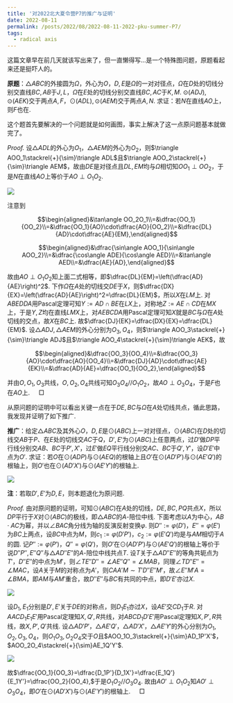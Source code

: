 ```yaml
---
title: '对2022北大夏令营P7的推广与证明'
date: 2022-08-11
permalink: /posts/2022/08/2022-08-11-2022-pku-summer-P7/
tags:
  - radical axis
---
```


这篇文章早在前几天就该写出来了，但一直懒得写...是一个特殊图问题，原题看起来还是挺吓人的。

**原题**：$\triangle ABC$的外接圆为$\Omega$，外心为$O$，$D,E$是$\Omega$的一对对径点，$\Omega$在$D$处的切线分别交直线$BC,AB$于$J,L$，$\Omega$在$E$处的切线分别交直线$BC,AC$于$K,M$. $\odot(ADJ),\odot(AEK)$交于两点$A,F$，$\odot(ADL),\odot(AEM)$交于两点$A,N$. 求证：若$N$在直线$AO$上，则$F$也在.

这个题首先要解决的一个问题就是如何画图，事实上解决了这一点原问题基本就做完了。

*Proof.* 设$\triangle ADL$的外心为$O_1$，$\triangle AEM$的外心为$O_2$，则$\triangle AOO_1\stackrel{+}{\sim}\triangle ADL$且$\triangle AOO_2\stackrel{+}{\sim}\triangle AEM$，故由$DE$是对径点且$DL,EM$均与$\Omega$相切知$OO_1\perp OO_2$，于是$N$在直线$AO$上等价于$AO\perp O_1O_2$. 

<img src="https://llddeddym.github.io/images/2022-08-11(1).png"/>

注意到

$$\begin{aligned}&\tan\angle OO_2O_1\\=&\dfrac{OO_1}{OO_2}\\=&\dfrac{OO_1}{AO}\cdot\dfrac{AO}{OO_2}\\=&\dfrac{DL}{AD}\cdot\dfrac{AE}{EM},\end{aligned}$$

$$\begin{aligned}&\dfrac{\sin\angle AOO_1}{\sin\angle AOO_2}\\=&\dfrac{\cos\angle ADE}{\cos\angle AED}\\=&\tan\angle AED\\=&\dfrac{AE}{AD},\end{aligned}$$

故由$AO\perp O_1O_2$知上面二式相等，即$\dfrac{DL}{EM}=\left(\dfrac{AD}{AE}\right)^2$. 下作$\Omega$在$A$处的切线交$DE$于$X$，则$\dfrac{DX}{EX}=\left(\dfrac{AD}{AE}\right)^2=\dfrac{DL}{EM}$，所以$X$在$LM$上. 对$ABEDDA$用Pascal定理可知$Y:=AD\cap BE$在$LX$上，对称地$Z:=AE\cap CD$在$MX$上，于是$Y,Z$均在直线$LMX$上，对$AEBCDA$用Pascal定理可知$X$就是$BC$与$\Omega$在$A$处切线的交点，故$X$在$BC$上. 故$\dfrac{DJ}{EK}=\dfrac{DX}{EX}=\dfrac{DL}{EM}$. 设$\triangle ADJ,\triangle AEM$的外心分别为$O_3,O_4$，则$\triangle AOO_3\stackrel{+}{\sim}\triangle ADJ$且$\triangle AOO_4\stackrel{+}{\sim}\triangle AEK$，故

$$\begin{aligned}&\dfrac{OO_3}{OO_4}\\=&\dfrac{OO_3}{AO}\cdot\dfrac{AO}{OO_4}\\=&\dfrac{DJ}{AD}\cdot\dfrac{AE}{EK}\\=&\dfrac{AD}{AE}=\dfrac{OO_1}{OO_2},\end{aligned}$$

并由$O,O_1,O_3$共线，$O,O_2,O_4$共线可知$O_3O_4//O_1O_2$，故$AO\perp O_3O_4$，于是$F$也在$AO$上. $\quad\Box$

从原问题的证明中可以看出关键一点在于$DE,BC$与$\Omega$在$A$处切线共点，循此思路，我发现并证明了如下推广.

**推广**：给定$\triangle ABC$及其外心$O$，$D,E$是$\odot(ABC)$上一对对径点，$\odot(ABC)$在$D$处的切线交$AB$于$P$、在$E$处的切线交$AC$于$Q$，$D',E'$为$\odot(ABC)$上任意两点，过$D'$做$DP$平行线分别交$AB$、$BC$于$P',X'$，过$E'$做$EQ$平行线分别交$AC$、$BC$于$Q',Y'$，设$D'E'$中点为$O'$. 求证：若$O$在$\odot(ADP)$与$\odot(AEQ)$的根轴上且$O'$在$\odot(AD'P')$与$\odot(AE'Q')$的根轴上，则$O'$也在$\odot(AD'X')$与$\odot(AE'Y')$的根轴上. 

<img src="https://llddeddym.github.io/images/2022-08-11(2).png"/>

**注**：若取$D',E'$为$D,E$，则本题退化为原问题.

*Proof.* 由对原问题的证明，可知$\odot(ABC)$在$A$处的切线，$DE,BC,PQ$共点$X$，所以$DP$平行于$X$对$\odot(ABC)$的极线，即$\triangle ABC$的$A$-陪位中线. 下面考虑以$A$为中心，$AB\cdot AC$为幂，并以$\angle BAC$角分线为轴的反演反射变换$\varphi$. 则$D'':=\varphi(D')$，$E''=\varphi(E')$为$BC$上两点，设$BC$中点为$M$，则$c_1:=\varphi(D'P')$，$c_2:=\varphi(E'Q')$均是与$AM$相切于$A$的圆. 记$P'':=\varphi(P')$，$Q''=\varphi(Q')$，则$O'$在$\odot(AD'P')$与$\odot(AE'Q')$的根轴上等价于说$D''P'',E''Q''$与$\triangle AD''E''$的$A$-陪位中线共点$T$. 设$T$关于$\triangle AD''E''$的等角共轭点为$T'$，$D''E''$的中点为$M'$，则$\angle TE''D''=\angle AE''Q''=\angle MAB$，同理$\angle TD''E''=\angle MAC$，设$A$关于$M$的对称点为$A'$，则$CAA'M\sim T'D''E''M'$，故$\angle E''M'A=\angle BMA$，即$AM$与$AM'$重合，故$D''E''$与$BC$有共同的中点，即$D'E'$亦过$X$. 

<img src="https://llddeddym.github.io/images/2022-08-11(3).png"/>

设$D_1,E_1$分别是$D',E'$关于$DE$的对称点，则$D_1E_1$亦过$X$，设$AE'$交$CD_1$于$R$. 对$AACD_1E_1E'$用Pascal定理知$X,Q',R$共线，对$ABCD_1D'E'$用Pascal定理知$X,P',R$共线，故$X,P',Q'$共线. 设$\triangle AD'P'$，$\triangle AE'Q'$，$\triangle AD'X'$，$\triangle AE'Y'$的外心分别为$O_1,O_2,O_3,O_4$，则$O_1O_3,O_2O_4$交于$O$且$AOO_1O_3\stackrel{+}{\sim}AD_1P'X'$，$AOO_2O_4\stackrel{+}{\sim}AE_1Q'Y'$.

<img src="https://llddeddym.github.io/images/2022-08-11(4).png"/>

故$\dfrac{OO_1}{OO_3}=\dfrac{D_1P'}{D_1X'}=\dfrac{E_1Q'}{E_1Y'}=\dfrac{OO_2}{OO_4},$于是$O_1O_2//O_3O_4$. 故由$AO'\perp O_1O_2$知$AO'\perp O_3O_4$，即$O'$在$\odot(AD'X')$与$\odot(AE'Y')$的根轴上. $\quad\Box$
